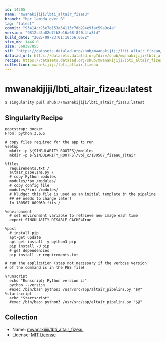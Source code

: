 ```yaml
---
id: 14205
name: "mwanakijiji/lbti_altair_fizeau"
branch: "hpc_lambda_over_B"
tag: "latest"
commit: "93414cc95e7e153a64113c7db294e9fac59a9c4a"
version: "9812c46a02e7fb8e16a68f820c4fa3fd"
build_date: "2020-09-23T01:18:56.058Z"
size_mb: 1446.0
size: 568397855
sif: "https://datasets.datalad.org/shub/mwanakijiji/lbti_altair_fizeau/latest/2020-09-23-93414cc9-9812c46a/9812c46a02e7fb8e16a68f820c4fa3fd.sif"
datalad_url: https://datasets.datalad.org?dir=/shub/mwanakijiji/lbti_altair_fizeau/latest/2020-09-23-93414cc9-9812c46a/
recipe: https://datasets.datalad.org/shub/mwanakijiji/lbti_altair_fizeau/latest/2020-09-23-93414cc9-9812c46a/Singularity
collection: mwanakijiji/lbti_altair_fizeau
---
```


# mwanakijiji/lbti_altair_fizeau:latest

```bash
$ singularity pull shub://mwanakijiji/lbti_altair_fizeau:latest
```

## Singularity Recipe

```singularity
Bootstrap: docker
From: python:3.6.6

# copy files required for the app to run
%setup
  mkdir -p ${SINGULARITY_ROOTFS}/modules
  mkdir -p ${SINGULARITY_ROOTFS}/vol_c/180507_fizeau_altair

%files
  requirements.txt /
  altair_pipeline.py /
  # copy Python modules
  modules/*py /modules/
  # copy config file
  modules/*ini /modules/
  # kludge: this file is used as an initial template in the pipeline
  ## ## needs to change later!
  lm_180507_009030.fits /

%environment
  # set environment variable to retrieve new image each time
  export SINGULARITY_DISABLE_CACHE=True

%post
  # install pip
  apt-get update
  apt-get install -y python3-pip
  pip install -U pip
  # get dependencies
  pip install -r requirements.txt

# run the application (step not necessary if the verbose version
# of the command is in the PBS file)

%runscript
  echo "Runscript; Python version is"
  python --version
  #exec /bin/bash python3 /usr/src/app/altair_pipeline.py "$@"
%startscript
  echo "Startscript"
  #exec /bin/bash python3 /usr/src/app/altair_pipeline.py "$@"
```

## Collection

 - Name: [mwanakijiji/lbti_altair_fizeau](https://github.com/mwanakijiji/lbti_altair_fizeau)
 - License: [MIT License](https://api.github.com/licenses/mit)

